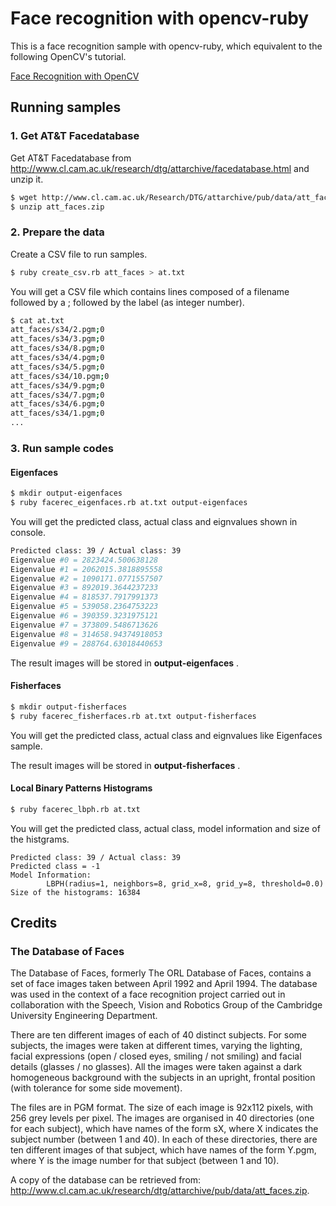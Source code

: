 # Face recognition with opencv-ruby

This is a face recognition sample with opencv-ruby, which equivalent to the following OpenCV's tutorial.

[Face Recognition with OpenCV](http://docs.opencv.org/trunk/modules/contrib/doc/facerec/facerec_tutorial.html)


## Running samples

### 1. Get AT&T Facedatabase

Get AT&T Facedatabase from http://www.cl.cam.ac.uk/research/dtg/attarchive/facedatabase.html and unzip it.

```sh
$ wget http://www.cl.cam.ac.uk/Research/DTG/attarchive/pub/data/att_faces.zip
$ unzip att_faces.zip
```

### 2. Prepare the data

Create a CSV file to run samples.

```sh
$ ruby create_csv.rb att_faces > at.txt
```

You will get a CSV file which contains lines composed of a filename followed by a ; followed by the label (as integer number).

```sh
$ cat at.txt
att_faces/s34/2.pgm;0
att_faces/s34/3.pgm;0
att_faces/s34/8.pgm;0
att_faces/s34/4.pgm;0
att_faces/s34/5.pgm;0
att_faces/s34/10.pgm;0
att_faces/s34/9.pgm;0
att_faces/s34/7.pgm;0
att_faces/s34/6.pgm;0
att_faces/s34/1.pgm;0
...
```

### 3. Run sample codes

#### Eigenfaces

```sh
$ mkdir output-eigenfaces
$ ruby facerec_eigenfaces.rb at.txt output-eigenfaces
```

You will get the predicted class, actual class and eignvalues shown in console.

```sh
Predicted class: 39 / Actual class: 39
Eigenvalue #0 = 2823424.500638128
Eigenvalue #1 = 2062015.3818895558
Eigenvalue #2 = 1090171.0771557507
Eigenvalue #3 = 892019.3644237233
Eigenvalue #4 = 818537.7917991373
Eigenvalue #5 = 539058.2364753223
Eigenvalue #6 = 390359.3231975121
Eigenvalue #7 = 373809.5486713626
Eigenvalue #8 = 314658.94374918053
Eigenvalue #9 = 288764.63018440653
```

The result images will be stored in **output-eigenfaces** .


#### Fisherfaces

```sh
$ mkdir output-fisherfaces
$ ruby facerec_fisherfaces.rb at.txt output-fisherfaces
```

You will get the predicted class, actual class and eignvalues like Eigenfaces sample.

The result images will be stored in **output-fisherfaces** .


#### Local Binary Patterns Histograms

```sh
$ ruby facerec_lbph.rb at.txt
```

You will get the predicted class, actual class, model information and size of the histgrams.

```
Predicted class: 39 / Actual class: 39
Predicted class = -1
Model Information:
        LBPH(radius=1, neighbors=8, grid_x=8, grid_y=8, threshold=0.0)
Size of the histograms: 16384
```

## Credits

### The Database of Faces

The Database of Faces, formerly The ORL Database of Faces, contains a set of face images taken between April 1992 and April 1994. The database was used in the context of a face recognition project carried out in collaboration with the Speech, Vision and Robotics Group of the Cambridge University Engineering Department.

There are ten different images of each of 40 distinct subjects. For some subjects, the images were taken at different times, varying the lighting, facial expressions (open / closed eyes, smiling / not smiling) and facial details (glasses / no glasses). All the images were taken against a dark homogeneous background with the subjects in an upright, frontal position (with tolerance for some side movement).

The files are in PGM format. The size of each image is 92x112 pixels, with 256 grey levels per pixel. The images are organised in 40 directories (one for each subject), which have names of the form sX, where X indicates the subject number (between 1 and 40). In each of these directories, there are ten different images of that subject, which have names of the form Y.pgm, where Y is the image number for that subject (between 1 and 10).

A copy of the database can be retrieved from: http://www.cl.cam.ac.uk/research/dtg/attarchive/pub/data/att_faces.zip.

